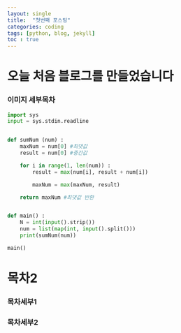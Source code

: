 ```yaml
---
layout: single
title:  "첫번째 포스팅"
categories: coding
tags: [python, blog, jekyll] 
toc : true
---
```


# 오늘 처음 블로그를 만들었습니다
### 이미지 세부목차
```python
import sys
input = sys.stdin.readline


def sumNum (num) :
    maxNum = num[0] #최댓값
    result = num[0] #중간값

    for i in range(1, len(num)) :
        result = max(num[i], result + num[i])

        maxNum = max(maxNum, result)

    return maxNum #최댓값 반환


def main() :
    N = int(input().strip())
    num = list(map(int, input().split()))
    print(sumNum(num))

main()
```


# 목차2 
### 목차세부1
### 목차세부2